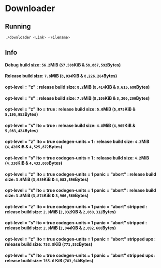 # Downloader
## Running
```bash
./downloader <Link> <Filename>
```
## Info
#### Debug build size: `56.2`MiB (`57,508`KiB & `58,887,592`Bytes)
#### Release build size: `7.8`MiB (`8,034`KiB & `8,226,264`Bytes) 
#### opt-level = "z" : release build size: `8.2`MiB (`8,414`KiB & `8,615,680`Bytes)
#### opt-level = "s" : release build size: `7.9`MiB (`8,106`KiB & `8,300,200`Bytes)
#### opt-level = "z" lto = true : release build size: `5.0`MiB (`5,075`KiB & `5,195,952`Bytes)
#### opt-level = "s" lto = true : release build size: `4.8`MiB (`4,965`KiB & `5,083,424`Bytes)
#### opt-level = "z" lto = true codegen-units = 1 : release build size: `4.3`MiB (`4,420`KiB & `4,525,872`Bytes)
#### opt-level = "s" lto = true codegen-units = 1 : release build size: `4.2`MiB (`4,330`KiB & `4,433,000`Bytes)
#### opt-level = "z" lto = true codegen-units = 1 panic = "abort" : release build size: `3.9`MiB (`3,989`KiB & `4,083,896`Bytes)
#### opt-level = "s" lto = true codegen-units = 1 panic = "abort" : release build size: `3.8`MiB (`3,874`KiB & `3,966,560`Bytes)
#### opt-level = "z" lto = true codegen-units = 1 panic = "abort" stripped : release build size: `2.0`MiB (`2,032`KiB & `2,080,312`Bytes)
#### opt-level = "s" lto = true codegen-units = 1 panic = "abort" stripped : release build size: `2.0`MiB (`2,044`KiB & `2,092,600`Bytes)
#### opt-level = "z" lto = true codegen-units = 1 panic = "abort" stripped upx : release build size: `753.8`KiB (`771,852`Bytes)
#### opt-level = "s" lto = true codegen-units = 1 panic = "abort" stripped upx : release build size: `765.6` KiB (`783,940`Bytes)
